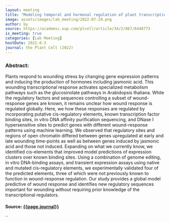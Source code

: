 ```yaml
---
layout: meeting
title: "Modeling temporal and hormonal regulation of plant transcriptional response to wounding"
image: assets/images/lab_meeting/2022-07-29.png
author: by
source: https://academic.oup.com/plcell/article/34/2/867/6448773
is_meeting: true
categories: [Lab Meeting]
hostDate: 2022-8-3
journal: the Plant Cell (2022)
---
```

### Abstract:

Plants respond to wounding stress by changing gene expression patterns and inducing the production of hormones including jasmonic acid. This wounding transcriptional response activates specialized metabolism pathways such as the glucosinolate pathways in Arabidopsis thaliana. While the regulatory factors and sequences controlling a subset of wound-response genes are known, it remains unclear how wound response is regulated globally. Here, we how these responses are regulated by incorporating putative cis-regulatory elements, known transcription factor binding sites, in vitro DNA affinity purification sequencing, and DNase I hypersensitive sites to predict genes with different wound-response patterns using machine learning. We observed that regulatory sites and regions of open chromatin differed between genes upregulated at early and late wounding time-points as well as between genes induced by jasmonic acid and those not induced. Expanding on what we currently know, we identified cis-elements that improved model predictions of expression clusters over known binding sites. Using a combination of genome editing, in vitro DNA-binding assays, and transient expression assays using native and mutated cis-regulatory elements, we experimentally validated four of the predicted elements, three of which were not previously known to function in wound-response regulation. Our study provides a global model predictive of wound response and identifies new regulatory sequences important for wounding without requiring prior knowledge of the transcriptional regulators.

#### Source: [{{page.journal}}]({{page.source}})
``